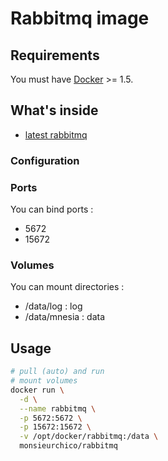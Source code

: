 # Rabbitmq image

## Requirements

You must have [Docker](https://www.docker.com/) >= 1.5.

## What's inside

* [latest rabbitmq](http://www.rabbitmq.com/download.html)

### Configuration

### Ports

You can bind ports :

* 5672
* 15672

### Volumes

You can mount directories :

* /data/log : log
* /data/mnesia : data

## Usage

```bash
# pull (auto) and run
# mount volumes
docker run \
  -d \
  --name rabbitmq \
  -p 5672:5672 \
  -p 15672:15672 \
  -v /opt/docker/rabbitmq:/data \
  monsieurchico/rabbitmq
```
